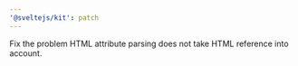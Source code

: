 ```yaml
---
'@sveltejs/kit': patch
---
```


Fix the problem HTML attribute parsing does not take HTML reference into account.
